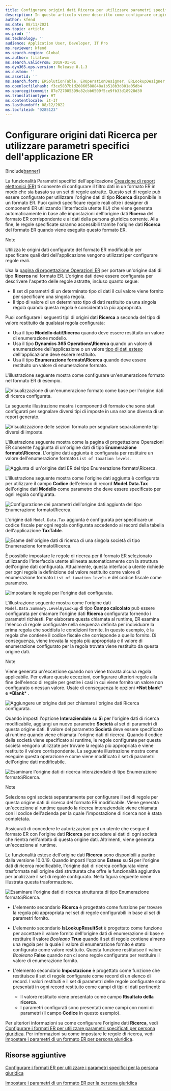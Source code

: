 ```yaml
---
title: Configurare origini dati Ricerca per utilizzare parametri specifici dell'applicazione ER
description: In questo articolo viene descritto come configurare origini dati Ricerca nei formati di Creazione di report elettronici (ER) per utilizzare parametri specifici dell'applicazione ER.
author: kfend
ms.date: 08/11/2021
ms.topic: article
ms.prod: ''
ms.technology: ''
audience: Application User, Developer, IT Pro
ms.reviewer: kfend
ms.search.region: Global
ms.author: filatovm
ms.search.validFrom: 2019-01-01
ms.dyn365.ops.version: Release 8.1.3
ms.custom: ''
ms.assetid: ''
ms.search.form: ERSolutionTable, EROperationDesigner, ERLookupDesigner, ERComponentLookupStructureEditing
ms.openlocfilehash: f3ce5837b1d20860588848a1b518b3d801a05db4
ms.sourcegitcommit: 87e727005399c82cbb6509f5ce9fb33d18928d30
ms.translationtype: HT
ms.contentlocale: it-IT
ms.lasthandoff: 08/12/2022
ms.locfileid: "9285123"
---
```

# <a name="configure-lookup-data-sources-to-use-er-application-specific-parameters"></a>Configurare origini dati Ricerca per utilizzare parametri specifici dell'applicazione ER 

[!include[banner](../includes/banner.md)]

La funzionalità Parametri specifici dell'applicazione [Creazione di report elettronici (ER)](general-electronic-reporting.md) ti consente di configurare il filtro dati in un formato ER in modo che sia basato su un set di regole astratte. Questo set di regole può essere configurato per utilizzare l'origine dati di tipo **Ricerca** disponibile in un formato ER. Puoi quindi specificare regole reali oltre i designer di componenti ER utilizzando l'interfaccia utente (IU) che viene generata automaticamente in base alle impostazioni dell'origine dati **Ricerca** del formato ER corrispondente e ai dati della persona giuridica corrente. Alla fine, le regole specificate saranno accessibili tramite l'origine dati **Ricerca** del formato ER quando viene eseguito questo formato ER.

> [!NOTE]
> Utilizza le origini dati configurate del formato ER modificabile per specificare quali dati dell'applicazione vengono utilizzati per configurare regole reali.

Usa la [pagina di progettazione Operazioni ER](general-electronic-reporting.md#building-a-format-that-uses-a-data-model-as-a-base) per portare un'origine dati di tipo **Ricerca** nel formato ER. L'origine dati deve essere configurata per descrivere l'aspetto delle regole astratte, incluso quanto segue:

   - Il set di parametri di un determinato tipo di dati il cui valore viene fornito per specificare una singola regola.
   - Il tipo di valore di un determinato tipo di dati restituito da una singola regola quando questa regola è considerata la più appropriata.

Puoi configurare i seguenti tipi di origini dati **Ricerca** a seconda del tipo di valore restituito da qualsiasi regola configurata:

   - Usa il tipo **Modello dati\Ricerca** quando deve essere restituito un valore di enumerazione modello.
   - Usa il tipo **Dynamics 365 Operations\Ricerca** quando un valore di enumerazione dell'applicazione o un valore [tipo di dati esteso](../extensibility/extensible-edts.md) dell'applicazione deve essere restituito.
   - Usa il tipo **Enumerazione formato\Ricerca** quando deve essere restituito un valore di enumerazione formato.

L'illustrazione seguente mostra come configurare un'enumerazione formato nel formato ER di esempio.

   ![Visualizzazione di un'enumerazione formato come base per l'origine dati di ricerca configurata.](./media/er-lookup-data-sources-img1.gif)

La seguente illustrazione mostra i componenti di formato che sono stati configurati per segnalare diversi tipi di imposte in una sezione diversa di un report generato.

   ![Visualizzazione delle sezioni formato per segnalare separatamente tipi diversi di imposte.](./media/er-lookup-data-sources-img2.png)

L'illustrazione seguente mostra come la pagina di progettazione Operazioni ER consente l'aggiunta di un'origine dati di tipo **Enumerazione formato\Ricerca**.  L'origine dati aggiunta è configurata per restituire un valore dell'enumerazione formato `List of taxation levels`.

   ![Aggiunta di un'origine dati ER del tipo Enumerazione formato\Ricerca.](./media/er-lookup-data-sources-img3.gif)

L'illustrazione seguente mostra come l'origine dati aggiunta è configurata per utilizzare il campo **Codice** dell'elenco di record **Model.Data.Tax** dell'origine dati **Modello** come parametro che deve essere specificato per ogni regola configurata.

![Configurazione dei parametri dell'origine dati aggiunta del tipo Enumerazione formato\Ricerca.](./media/er-lookup-data-sources-img4.gif)

L'origine dati `Model.Data.Tax` aggiunta è configurata per specificare un codice fiscale per ogni regola configurata accedendo ai record della tabella dell'applicazione **TaxTable**.

   ![Esame dell'origine dati di ricerca di una singola società di tipo Enumerazione formato\Ricerca.](./media/er-lookup-data-sources-img5.gif)

È possibile impostare le regole di ricerca per il formato ER selezionato utilizzando l'interfaccia utente allineata automaticamente con la struttura dell'origine dati configurata. Attualmente, questa interfaccia utente richiede per ogni regola la definizione del valore restituito come valore di enumerazione formato `List of taxation levels` e del codice fiscale come parametro.

   ![Impostare le regole per l'origine dati configurata.](./media/er-lookup-data-sources-img6.gif)

L'illustrazione seguente mostra come l'origine dati `Model.Data.Summary.LevelByLookup` di tipo **Campo calcolato** può essere configurata per chiamare l'origine dati **Ricerca** configurata fornendo i parametri richiesti. Per elaborare questa chiamata al runtime, ER esamina l'elenco di regole configurate nella sequenza definita per individuare la prima regola che soddisfa le condizioni fornite. In questo esempio, è la regola che contiene il codice fiscale che corrisponde a quello fornito. Di conseguenza, viene trovata la regola più appropriata e il valore di enumerazione configurato per la regola trovata viene restituito da questa origine dati.

> [!NOTE]
> Viene generata un'eccezione quando non viene trovata alcuna regola applicabile. Per evitare queste eccezioni, configurare ulteriori regole alla fine dell'elenco di regole per gestire i casi in cui viene fornito un valore non configurato o nessun valore. Usate di conseguenza le opzioni **\*Not blank**\* e **\*Blank**\* .  
>
> ![Aggiungere un'origine dati per chiamare l'origine dati Ricerca configurata.](./media/er-lookup-data-sources-img7.png)

Quando imposti l'opzione **Interaziendale** su **Sì** per l'origine dati di ricerca modificabile, aggiungi un nuovo parametro **Società** al set di parametri di questa origine dati. Il valore del parametro **Società** deve essere specificato al runtime quando viene chiamata l'origine dati di ricerca. Quando il codice della società viene specificato al runtime, le regole configurate per questa società vengono utilizzate per trovare la regola più appropriata e viene restituito il valore corrispondente. La seguente illustrazione mostra come eseguire questa operazione e come viene modificato il set di parametri dell'origine dati modificabile.

   ![Esaminare l'origine dati di ricerca interaziendale di tipo Enumerazione formato\Ricerca.](./media/er-lookup-data-sources-img8.gif)

> [!NOTE]
> Seleziona ogni società separatamente per configurare il set di regole per questa origine dati di ricerca del formato ER modificabile. Viene generata un'eccezione al runtime quando la ricerca interaziendale viene chiamata con il codice dell'azienda per la quale l'impostazione di ricerca non è stata completata.
>
> Assicurati di concedere le autorizzazioni per un utente che esegue il formato ER con l'origine dati **Ricerca** per accedere ai dati di ogni società che rientra nell'ambito di questa origine dati. Altrimenti, viene generata un'eccezione al runtime.

Le funzionalità estese dell'origine dati **Ricerca** sono disponibili a partire dalla versione 10.0.19. Quando imposti l'opzione **Esteso** su **Sì** per l'origine dati di ricerca modificabile, l'origine dati di ricerca configurata viene trasformata nell'origine dati strutturata che offre le funzionalità aggiuntive per analizzare il set di regole configurato. Nella figura seguente viene illustrata questa trasformazione.

   ![Esaminare l'origine dati di ricerca strutturata di tipo Enumerazione formato\Ricerca.](./media/er-lookup-data-sources-img9.gif)

- L'elemento secondario **Ricerca** è progettato come funzione per trovare la regola più appropriata nel set di regole configurabili in base al set di parametri fornito.
- L'elemento secondario **IsLookupResultSet** è progettato come funzione per accettare il valore fornito dell'origine dati di enumerazione di base e restituire il valore *Booleano* **True** quando il set di regole contiene almeno una regola per la quale il valore di enumerazione fornito è stato configurato come valore restituito. Questa funzione restituisce il valore *Booleano* **False** quando non ci sono regole configurate per restituire il valore di enumerazione fornito.
- L'elemento secondario **Impostazione** è progettato come funzione che restituisce il set di regole configurate come record di un elenco di record. I valori restituiti e il set di parametri delle regole configurate sono presentati in ogni record restituito come campi di tipi di dati pertinenti:

    - Il valore restituito viene presentato come campo **Risultato della ricerca**.
    - I parametri configurati sono presentati come campi con nomi di parametri (il campo **Codice** in questo esempio).

Per ulteriori informazioni su come configurare l'origine dati **Ricerca**, vedi [Configurare i formati ER per utilizzare parametri specificati per persona giuridica](er-app-specific-parameters-configure-format.md). Per informazioni su come impostare le regole di ricerca, vedi [Impostare i parametri di un formato ER per persona giuridica](er-app-specific-parameters-set-up.md).

## <a name="additional-resources"></a>Risorse aggiuntive

[Configurare i formati ER per utilizzare i parametri specifici per la persona giuridica](er-app-specific-parameters-configure-format.md)

[Impostare i parametri di un formato ER per la persona giuridica](er-app-specific-parameters-set-up.md)
